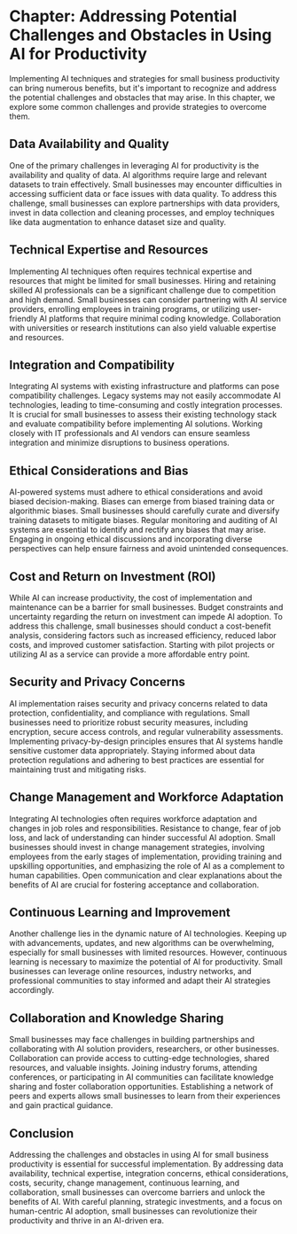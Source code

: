 Chapter: Addressing Potential Challenges and Obstacles in Using AI for Productivity
===================================================================================

Implementing AI techniques and strategies for small business productivity can bring numerous benefits, but it's important to recognize and address the potential challenges and obstacles that may arise. In this chapter, we explore some common challenges and provide strategies to overcome them.

Data Availability and Quality
-----------------------------

One of the primary challenges in leveraging AI for productivity is the availability and quality of data. AI algorithms require large and relevant datasets to train effectively. Small businesses may encounter difficulties in accessing sufficient data or face issues with data quality. To address this challenge, small businesses can explore partnerships with data providers, invest in data collection and cleaning processes, and employ techniques like data augmentation to enhance dataset size and quality.

Technical Expertise and Resources
---------------------------------

Implementing AI techniques often requires technical expertise and resources that might be limited for small businesses. Hiring and retaining skilled AI professionals can be a significant challenge due to competition and high demand. Small businesses can consider partnering with AI service providers, enrolling employees in training programs, or utilizing user-friendly AI platforms that require minimal coding knowledge. Collaboration with universities or research institutions can also yield valuable expertise and resources.

Integration and Compatibility
-----------------------------

Integrating AI systems with existing infrastructure and platforms can pose compatibility challenges. Legacy systems may not easily accommodate AI technologies, leading to time-consuming and costly integration processes. It is crucial for small businesses to assess their existing technology stack and evaluate compatibility before implementing AI solutions. Working closely with IT professionals and AI vendors can ensure seamless integration and minimize disruptions to business operations.

Ethical Considerations and Bias
-------------------------------

AI-powered systems must adhere to ethical considerations and avoid biased decision-making. Biases can emerge from biased training data or algorithmic biases. Small businesses should carefully curate and diversify training datasets to mitigate biases. Regular monitoring and auditing of AI systems are essential to identify and rectify any biases that may arise. Engaging in ongoing ethical discussions and incorporating diverse perspectives can help ensure fairness and avoid unintended consequences.

Cost and Return on Investment (ROI)
-----------------------------------

While AI can increase productivity, the cost of implementation and maintenance can be a barrier for small businesses. Budget constraints and uncertainty regarding the return on investment can impede AI adoption. To address this challenge, small businesses should conduct a cost-benefit analysis, considering factors such as increased efficiency, reduced labor costs, and improved customer satisfaction. Starting with pilot projects or utilizing AI as a service can provide a more affordable entry point.

Security and Privacy Concerns
-----------------------------

AI implementation raises security and privacy concerns related to data protection, confidentiality, and compliance with regulations. Small businesses need to prioritize robust security measures, including encryption, secure access controls, and regular vulnerability assessments. Implementing privacy-by-design principles ensures that AI systems handle sensitive customer data appropriately. Staying informed about data protection regulations and adhering to best practices are essential for maintaining trust and mitigating risks.

Change Management and Workforce Adaptation
------------------------------------------

Integrating AI technologies often requires workforce adaptation and changes in job roles and responsibilities. Resistance to change, fear of job loss, and lack of understanding can hinder successful AI adoption. Small businesses should invest in change management strategies, involving employees from the early stages of implementation, providing training and upskilling opportunities, and emphasizing the role of AI as a complement to human capabilities. Open communication and clear explanations about the benefits of AI are crucial for fostering acceptance and collaboration.

Continuous Learning and Improvement
-----------------------------------

Another challenge lies in the dynamic nature of AI technologies. Keeping up with advancements, updates, and new algorithms can be overwhelming, especially for small businesses with limited resources. However, continuous learning is necessary to maximize the potential of AI for productivity. Small businesses can leverage online resources, industry networks, and professional communities to stay informed and adapt their AI strategies accordingly.

Collaboration and Knowledge Sharing
-----------------------------------

Small businesses may face challenges in building partnerships and collaborating with AI solution providers, researchers, or other businesses. Collaboration can provide access to cutting-edge technologies, shared resources, and valuable insights. Joining industry forums, attending conferences, or participating in AI communities can facilitate knowledge sharing and foster collaboration opportunities. Establishing a network of peers and experts allows small businesses to learn from their experiences and gain practical guidance.

Conclusion
----------

Addressing the challenges and obstacles in using AI for small business productivity is essential for successful implementation. By addressing data availability, technical expertise, integration concerns, ethical considerations, costs, security, change management, continuous learning, and collaboration, small businesses can overcome barriers and unlock the benefits of AI. With careful planning, strategic investments, and a focus on human-centric AI adoption, small businesses can revolutionize their productivity and thrive in an AI-driven era.
